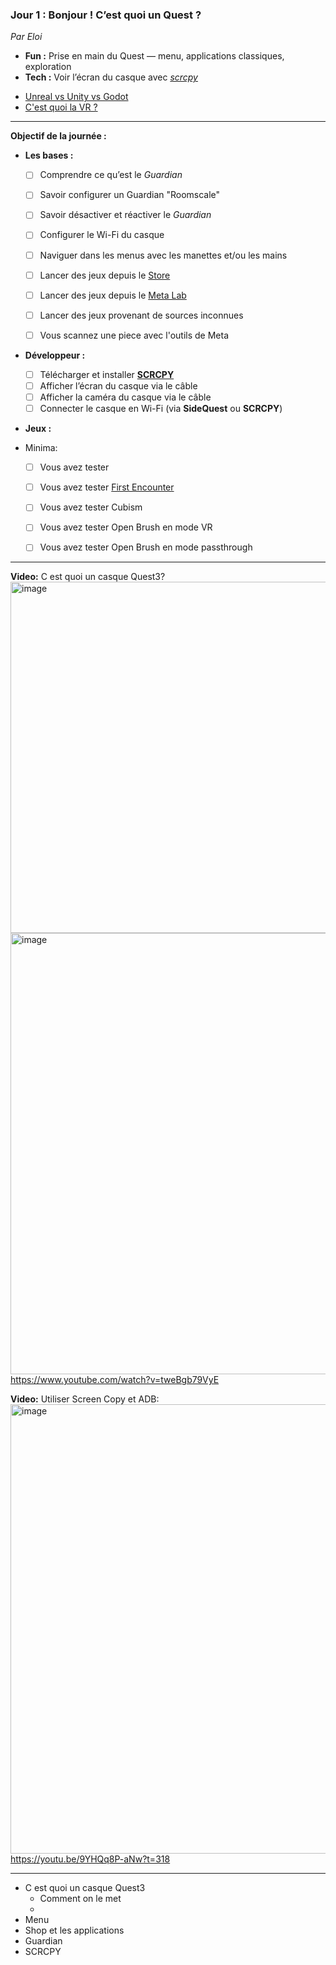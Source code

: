 
### **Jour 1 : Bonjour ! C’est quoi un Quest ?**

*Par Eloi*

* **Fun :** Prise en main du Quest — menu, applications classiques, exploration
* **Tech :** Voir l’écran du casque avec *[scrcpy](https://github.com/EloiStree/HelloQuest3/issues/137)*

- [Unreal vs Unity vs Godot](https://github.com/EloiStree/2025_09_01_HelloUnrealXR/issues/4)
- [C'est quoi la VR ?](https://github.com/EloiStree/2025_09_01_HelloUnrealXR/issues/5)

--------------


**Objectif de la journée :**

* **Les bases :**

  * [ ] Comprendre ce qu’est le *Guardian*
  * [ ]  Savoir configurer un Guardian "Roomscale"
  * [ ]  Savoir désactiver et réactiver le *Guardian*
  * [ ]  Configurer le Wi-Fi du casque
  * [ ]  Naviguer dans les menus avec les manettes et/ou les mains
  * [ ]  Lancer des jeux depuis le [Store](https://github.com/EloiStree/HelloQuest3/issues/139)
  * [ ]  Lancer des jeux depuis le [Meta Lab](https://github.com/EloiStree/HelloQuest3/issues/140)
  * [ ]  Lancer des jeux provenant de sources inconnues
  * [ ]  Vous scannez une piece avec l'outils de Meta


* **Développeur :**

  * [ ]  Télécharger et installer **[SCRCPY](https://github.com/EloiStree/HelloQuest3/issues/137)**
  * [ ]  Afficher l’écran du casque via le câble
  * [ ]  Afficher la caméra du casque via le câble
  * [ ]  Connecter le casque en Wi-Fi (via **SideQuest** ou **SCRCPY**)
 
* **Jeux :**
* Minima:
  * [ ]  Vous avez tester [  ](https://github.com/EloiStree/HelloQuest3/issues/96)
  * [ ]  Vous avez tester [First Encounter](https://github.com/EloiStree/HelloQuest3/issues/96)
  * [ ]  Vous avez tester Cubism
  * [ ]  Vous avez tester Open Brush en mode VR
  * [ ]  Vous avez tester Open Brush en mode passthrough


------------

**Video:** C est quoi un casque Quest3?
[<img width="1337" height="562" alt="image" src="https://github.com/user-attachments/assets/78a109ed-18c5-441b-920c-73fbb9f865c1" />
<img width="1351" height="706" alt="image" src="https://github.com/user-attachments/assets/c66e6d3f-79d1-4285-aeee-a358eb61126f" />](https://www.youtube.com/watch?v=tweBgb79VyE)
https://www.youtube.com/watch?v=tweBgb79VyE


**Video:** Utiliser Screen Copy et ADB: 
[<img width="1359" height="719" alt="image" src="https://github.com/user-attachments/assets/dd7fa275-dc8a-4808-92d8-81a30d9afc6d" />](https://youtu.be/9YHQq8P-aNw?t=318)  
https://youtu.be/9YHQq8P-aNw?t=318  


----------------------

- C est quoi un casque Quest3
  - Comment on le met
  -  
- Menu
- Shop et les applications
- Guardian
- SCRCPY

